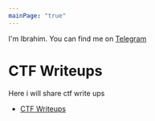 ```yaml
---
mainPage: "true"
---
```


I'm Ibrahim. You can find me on [Telegram](https://t.me/p4r4br41n)
# CTF Writeups
Here i will share ctf write ups

 - [CTF Writeups](/writeups)
